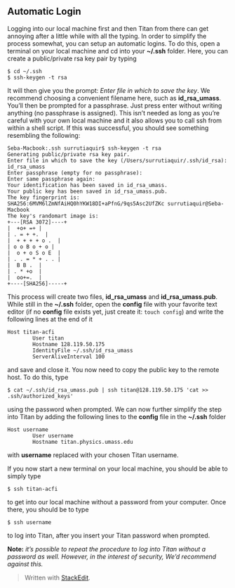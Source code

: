 ## Automatic Login

Logging into our local machine first and then Titan from there can get annoying after a little while with all the typing. In order to simplify the process somewhat, you can setup an automatic logins. To do this, open a terminal on your local machine and cd into your  **~/.ssh**  folder. Here, you can create a public/private rsa key pair by typing

```console
$ cd ~/.ssh
$ ssh-keygen -t rsa
```


It will then give you the prompt:  _Enter file in which to save the key_. We recommend choosing a convenient filename here, such as  **id_rsa_umass**. You’ll then be prompted for a passphrase. Just press enter without writing anything (no passphrase is assigned). This isn’t needed as long as you’re careful with your own local machine and it also allows you to call ssh from within a shell script. If this was successful, you should see something resembling the following:

```console
Seba-Macbook:.ssh surrutiaquir$ ssh-keygen -t rsa
Generating public/private rsa key pair.
Enter file in which to save the key (/Users/surrutiaquir/.ssh/id_rsa): id_rsa_umass
Enter passphrase (empty for no passphrase):
Enter same passphrase again:
Your identification has been saved in id_rsa_umass.
Your public key has been saved in id_rsa_umass.pub.
The key fingerprint is:
SHA256:6MVM6lZmNfAiHQ0hYKW18DI+aPfnG/9qs5Asc2UfZKc surrutiaquir@Seba-Macbook
The key's randomart image is:
+---[RSA 3072]----+
|  +o+ =+ |
| . = + +.  |
|  + + + + o .  |
| o o B o + o |
|  o + o S o E  |
| . . = * + . . |
|  B B .  |
| . * +o  |
|  oo+=.  |
+----[SHA256]-----+
```

This process will create two files,  **id_rsa_umass**  and  **id_rsa_umass.pub**. While still in the  **~/.ssh**  folder, open the **config** file with your favorite text editor (if no **config** file exists yet, just create it: `touch config`) and write the following lines at the end of it

```console
Host titan-acfi
        User titan
        Hostname 128.119.50.175
        IdentityFile ~/.ssh/id_rsa_umass
        ServerAliveInterval 100
```

and save and close it. You now need to copy the public key to the remote host. To do this, type

```console
$ cat ~/.ssh/id_rsa_umass.pub | ssh titan@128.119.50.175 'cat >> .ssh/authorized_keys'
```

using the password when prompted. We can now further simplify the step into Titan by adding the following lines to the  **config**  file in the  **~/.ssh**  folder

```console
Host username
        User username
        Hostname titan.physics.umass.edu
```

with  **username**  replaced with your chosen Titan username.

If you now start a new terminal on your local machine, you should be able to simply type

```console
$ ssh titan-acfi
```

to get into our local machine without a password from your computer. Once there, you should be to type

```console
$ ssh username
```

to log into Titan, after you insert your Titan password when prompted.

**Note:**  _it’s possible to repeat the procedure to log into Titan without a password as well. However, in the interest of security, We’d recommend against this._


> Written with [StackEdit](https://stackedit.io/).
